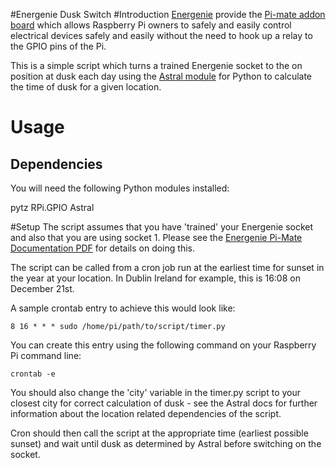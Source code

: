 #Energenie Dusk Switch
#Introduction
[Energenie](https://energenie4u.co.uk/) provide the [Pi-mate addon board](https://energenie4u.co.uk/index.php/catalogue/product/ENER314) which allows Raspberry Pi owners to safely and easily control electrical devices safely and easily without the need to hook up a relay to the GPIO pins of the Pi.

This is a simple script which turns a trained Energenie socket to the on position at dusk each day using the [Astral module](https://pypi.python.org/pypi/astral) for Python to calculate the time of dusk for a given location. 

# Usage
## Dependencies
You will need the following Python modules installed:

pytz
RPi.GPIO
Astral

#Setup
The script assumes that you have 'trained' your Energenie socket and also that you are using socket 1.  Please see the [Energenie Pi-Mate Documentation PDF](https://energenie4u.co.uk/res/pdfs/ENER314%20UM.pdf) for details on doing this.

The script can be called from a cron job run at the earliest time for sunset in the year at your location.  In Dublin Ireland for example, this is 16:08 on December 21st.  

A sample crontab entry to achieve this would look like:

```
8 16 * * * sudo /home/pi/path/to/script/timer.py
```

You can create this entry using the following command on your Raspberry Pi command line:

```
crontab -e
```

You should also change the 'city' variable in the timer.py script to 
your closest city for correct calculation of dusk - see the Astral docs for further information about the location related dependencies of the script.

Cron should then call the script at the appropriate time (earliest possible sunset) and wait until dusk as determined by Astral before switching on the socket.